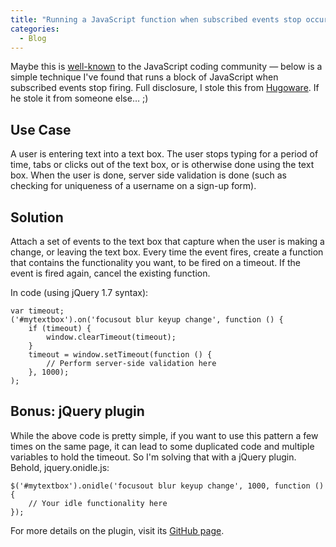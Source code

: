 ```yaml
---
title: "Running a JavaScript function when subscribed events stop occurring"
categories:
  - Blog
---
```



Maybe this is [well-known](http://stackoverflow.com/questions/3015319/jquery-javascript-settimeout-cleartimeout) to the JavaScript coding community — below is a simple technique I've found that runs a block of JavaScript when subscribed events stop firing. Full disclosure, I stole this from [Hugoware](http://hugoware.net/). If he stole it from someone else… ;)

## Use Case

A user is entering text into a text box. The user stops typing for a period of time, tabs or clicks out of the text box, or is otherwise done using the text box. When the user is done, server side validation is done (such as checking for uniqueness of a username on a sign-up form).

## Solution

Attach a set of events to the text box that capture when the user is making a change, or leaving the text box. Every time the event fires, create a function that contains the functionality you want, to be fired on a timeout. If the event is fired again, cancel the existing function.

In code (using jQuery 1.7 syntax):

	var timeout;
	('#mytextbox').on('focusout blur keyup change', function () {
	    if (timeout) {
	        window.clearTimeout(timeout);
	    }
	    timeout = window.setTimeout(function () {
	        // Perform server-side validation here
	    }, 1000);
	);

## Bonus: jQuery plugin

While the above code is pretty simple, if you want to use this pattern a few times on the same page, it can lead to some duplicated code and multiple variables to hold the timeout. So I'm solving that with a jQuery plugin. Behold, jquery.onidle.js:

	$('#mytextbox').onidle('focusout blur keyup change', 1000, function () {
	    // Your idle functionality here
	});

For more details on the plugin, visit its [GitHub page](https://github.com/Fammy/jquery.onidle).